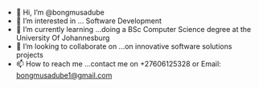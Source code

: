 - 👋 Hi, I’m @bongmusadube
- 👀 I’m interested in ... Software Development
- 🌱 I’m currently learning ...doing a BSc Computer Science degree at the University Of Johannesburg
- 💞️ I’m looking to collaborate on ...on innovative software solutions projects
- 📫 How to reach me ...contact me on +27606125328 or Email: bongmusadube1@gmail.com

<!---
bongmusadube/bongmusadube is a ✨ special ✨ repository because its `README.md` (this file) appears on your GitHub profile.
You can click the Preview link to take a look at your changes.
--->
